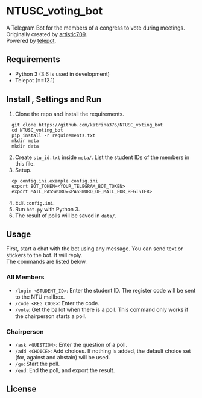 # NTUSC_voting_bot
A Telegram Bot for the members of a congress to vote during meetings.  
Originally created by [artistic709](https://github.com/artistic709/NTUSC_voting_bot).  
Powered by [telepot](https://github.com/nickoala/telepot).  

## Requirements
* Python 3 (3.6 is used in development)
* Telepot (==12.1)

## Install , Settings and Run
1. Clone the repo and install the requirements.
```
  git clone https://github.com/katrina376/NTUSC_voting_bot
  cd NTUSC_voting_bot
  pip install -r requirements.txt
  mkdir meta
  mkdir data
```
2. Create `stu_id.txt` inside `meta/`. List the student IDs of the members in this file.
3. Setup.
```
  cp config.ini.example config.ini
  export BOT_TOKEN=<YOUR_TELEGRAM_BOT_TOKEN>
  export MAIL_PASSWORD=<PASSWORD_OF_MAIL_FOR_REGISTER>
```
4. Edit `config.ini`.
5. Run `bot.py` with Python 3.
6. The result of polls will be saved in `data/`.

## Usage
First, start a chat with the bot using any message. You can send text or stickers to the bot. It will reply.  
The commands are listed below.   

### All Members
* `/login <STUDENT_ID>`: Enter the student ID. The register code will be sent to the NTU mailbox.
* `/code <REG_CODE>`: Enter the code.
* `/vote`: Get the ballot when there is a poll. This command only works if the chairperson starts a poll.

### Chairperson
* `/ask <QUESTION>`: Enter the question of a poll.
* `/add <CHOICE>`: Add choices. If nothing is added, the default choice set (for, against and abstain) will be used.
* `/go`: Start the poll.
* `/end`: End the poll, and export the result.

## License
